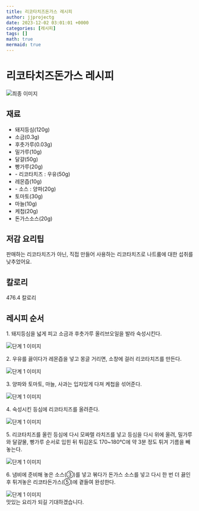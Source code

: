 ```yaml
---
title: 리코타치즈돈가스 레시피
author: jjprojectg
date: 2023-12-02 03:01:01 +0000
categories: [레시피]
tags: []
math: true
mermaid: true
---
```

<meta name="og:type" content="website"/>
<meta charset="UTF-8"/>
<div class="header">
  <h1>리코타치즈돈가스 레시피</h1>
</div>

<div class="container my-4">
  <div class="row">
    <div class="col-12 col-md-6">
      <div class="recipe-image">
        <img src="http://www.foodsafetykorea.go.kr/uploadimg/cook/10_00440_2.png" class="step-image" alt="최종 이미지"/>
      </div>
    </div>
    <div class="col-12 col-md-6">
      <div class="ingredients">
        <h2>재료</h2>
        <ul class="card">
          <li> 돼지등심(120g) </li>
          <li>  소금(0.3g) </li>
          <li>  후춧가루(0.03g) </li>
          <li> 밀가루(10g) </li>
          <li>  달걀(50g) </li>
          <li>  빵가루(20g) </li>
          <li> - 리코타치즈 : 우유(50g) </li>
          <li>  레몬즙(10g) </li>
          <li> - 소스 : 양파(20g) </li>
          <li>  토마토(30g) </li>
          <li>  마늘(10g) </li>
          <li> 케첩(20g) </li>
          <li>  돈가스소스(20g) </li>
</ul>
      </div>
    </div>
    <div class="col-12 col-md-6">
      <div class="ingredients">
        <h2>저감 요리팁</h2>
        <div class="card"> 
          <p>
            판매하는 리코타치즈가 아닌, 직접 만들어 사용하는 리코타치즈로 나트륨에 대한 섭취를 낮추었어요.
          </p>
        </div>
      </div>
      <div class="ingredients">
        <h2>칼로리</h2>
        <div class="card"> 
          <p>
            476.4 칼로리
          </p>
        </div>
      </div>
    </div>
  </div>

  <h2 class="my-4">레시피 순서</h2>
  <div class="card recipe-card">
    <div class="card-body recipe-step">
      <p class="card-text step-description">1. 돼지등심을 넓게 피고 소금과 후춧가루
올리브오일을 발라 숙성시킨다.</p>
      <img src="http://www.foodsafetykorea.go.kr/uploadimg/cook/20_00440_1.png" alt="단계 1 이미지" class="step-image"/>
    </div>
  </div>
  <div class="card recipe-card">
    <div class="card-body recipe-step">
      <p class="card-text step-description">2. 우유를 끓이다가 레몬즙을 넣고 몽글
거리면, 소창에 걸러 리코타치즈를
만든다.</p>
      <img src="http://www.foodsafetykorea.go.kr/uploadimg/cook/20_00440_2.png" alt="단계 1 이미지" class="step-image"/>
    </div>
  </div>
  <div class="card recipe-card">
    <div class="card-body recipe-step">
      <p class="card-text step-description">3. 양파와 토마토, 마늘, 사과는 입자있게
다져 케첩을 섞어준다.</p>
      <img src="http://www.foodsafetykorea.go.kr/uploadimg/cook/20_00440_3.png" alt="단계 1 이미지" class="step-image"/>
    </div>
  </div>
  <div class="card recipe-card">
    <div class="card-body recipe-step">
      <p class="card-text step-description">4. 숙성시킨 등심에 리코타치즈를
올려준다.</p>
      <img src="http://www.foodsafetykorea.go.kr/uploadimg/cook/20_00440_4.png" alt="단계 1 이미지" class="step-image"/>
    </div>
  </div>
  <div class="card recipe-card">
    <div class="card-body recipe-step">
      <p class="card-text step-description">5. 리코타치즈를 올린 등심에 다시 모짜렐
라치즈를 넣고 등심을 다시 위에 올려,
밀가루와 달걀물, 빵가루 순서로 입힌
뒤 튀김온도 170~180℃에 약 3분 정도
튀겨 기름을 빼 놓는다.</p>
      <img src="http://www.foodsafetykorea.go.kr/uploadimg/cook/20_00440_5.png" alt="단계 1 이미지" class="step-image"/>
    </div>
  </div>
  <div class="card recipe-card">
    <div class="card-body recipe-step">
      <p class="card-text step-description">6. 냄비에 준비해 놓은 소스(③)를 넣고
볶다가 돈가스 소스를 넣고 다시 한 번 더
끓인 후 튀겨놓은 리코타돈가스(⑤)에
곁들여 완성한다.</p>
      <img src="http://www.foodsafetykorea.go.kr/uploadimg/cook/20_00440_6.png" alt="단계 1 이미지" class="step-image"/>
    </div>
  </div>

</div>
맛있는 요리가 되길 기대하겠습니다.
